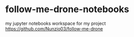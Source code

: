 # follow-me-drone-notebooks
my jupyter notebooks workspace for my project  https://github.com/Nunzio03/follow-me-drone
